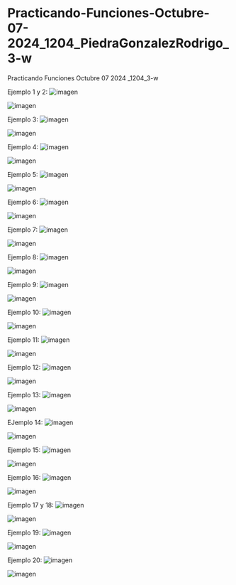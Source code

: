 # Practicando-Funciones-Octubre-07-2024_1204_PiedraGonzalezRodrigo_3-w
Practicando Funciones Octubre 07 2024 _1204_3-w

Ejemplo 1 y 2:
![imagen](https://github.com/user-attachments/assets/f1d5b6e8-7b6a-40f5-b37f-2d84238443bc)

![imagen](https://github.com/user-attachments/assets/4bf23722-7e4d-4373-969b-52ff4a5df7f6)

Ejemplo 3:
![imagen](https://github.com/user-attachments/assets/bafae36c-b313-4e0e-b502-ed35b950e1b3)

![imagen](https://github.com/user-attachments/assets/3f23d862-e30a-4606-9fba-6da46b37b8c8)

Ejemplo 4:
![imagen](https://github.com/user-attachments/assets/c14a0bc3-2950-4053-a610-4bda1178d471)

![imagen](https://github.com/user-attachments/assets/8c0fb064-a5e6-4020-bb34-d5e1f65faf16)

Ejemplo 5:
![imagen](https://github.com/user-attachments/assets/ef7c3717-4727-4dc3-abe5-f4a728966af7)

![imagen](https://github.com/user-attachments/assets/9205b1e9-90b9-4e88-8a43-2e4905646b02)

Ejemplo 6:
![imagen](https://github.com/user-attachments/assets/5e30d3d5-3907-4cd0-9a2c-0f544fe6f5f5)

![imagen](https://github.com/user-attachments/assets/a2cc8e69-5b7f-4f11-ac4e-78b624b9eabd)

Ejemplo 7:
![imagen](https://github.com/user-attachments/assets/066ab331-5e98-47ad-8318-64aa9fba164c)

![imagen](https://github.com/user-attachments/assets/cd931a84-21a8-49df-a15b-b7f61e521c0f)

Ejemplo 8:
![imagen](https://github.com/user-attachments/assets/60bd5c2a-d7bb-43ff-997a-c23a5511992f)

![imagen](https://github.com/user-attachments/assets/81fffe44-ff73-4217-aeda-8a95a0f498cb)

Ejemplo 9:
![imagen](https://github.com/user-attachments/assets/5126dd69-eba5-4e79-af65-4d72096246ae)

![imagen](https://github.com/user-attachments/assets/664ee20f-7761-4713-a90b-ae382186b4a1)

Ejemplo 10:
![imagen](https://github.com/user-attachments/assets/36acd7e5-7c9d-4525-875b-07c1960be81f)

![imagen](https://github.com/user-attachments/assets/2f8ab221-e8a0-47fa-a265-23d6d8786e8a)

Ejemplo 11:
![imagen](https://github.com/user-attachments/assets/c4e44113-3f53-4490-a6d5-67ba707f6c56)

![imagen](https://github.com/user-attachments/assets/b3c13219-ab08-4a16-a03a-dfeff66c07c1)

Ejemplo 12:
![imagen](https://github.com/user-attachments/assets/a2ba3afb-30e1-4f8d-a69c-806bc28a2e96)

![imagen](https://github.com/user-attachments/assets/70807e8e-0b28-4aa0-9446-6c47b0f87bc2)

Ejemplo 13:
![imagen](https://github.com/user-attachments/assets/6e039ea1-8730-4d13-8567-643d9e81d2d7)

![imagen](https://github.com/user-attachments/assets/aa9939eb-37ec-47b6-9b3c-9a6833ec9088)

EJemplo 14:
![imagen](https://github.com/user-attachments/assets/f4ec8c3f-fca2-4363-8205-2588afc5456f)

![imagen](https://github.com/user-attachments/assets/8482ee10-e805-4dd9-b006-a9dfb22c28d3)

Ejemplo 15:
![imagen](https://github.com/user-attachments/assets/98d20a92-33a6-4de9-b4d2-2f6f84ec5aae)

![imagen](https://github.com/user-attachments/assets/a3c1e164-5bfa-4d93-8763-8e3015e68cd9)

Ejemplo 16:
![imagen](https://github.com/user-attachments/assets/3da2f7c1-dec0-4337-928f-2f57c3d44437)

![imagen](https://github.com/user-attachments/assets/08de0422-7d7a-4d4d-a751-a6ac61471236)

Ejemplo 17 y 18:
![imagen](https://github.com/user-attachments/assets/89f5c036-2d7c-4378-a5d5-acce4217f157)

![imagen](https://github.com/user-attachments/assets/b5d636c0-4b69-4cf6-8475-03318d4fcd97)

Ejemplo 19:
![imagen](https://github.com/user-attachments/assets/753a273a-0767-4752-9ec5-dbd8a1bb34fb)

![imagen](https://github.com/user-attachments/assets/22d02294-04e7-4ea0-b55a-c8c51bd318ce)

Ejemplo 20:
![imagen](https://github.com/user-attachments/assets/8c866e96-2528-4cac-8219-e6987968af6c)

![imagen](https://github.com/user-attachments/assets/5c05537b-81a1-43f3-b8a9-292720ea0800)




























